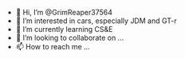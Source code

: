 - 👋 Hi, I’m @GrimReaper37564
- 👀 I’m interested in cars, especially JDM and GT-r
- 🌱 I’m currently learning CS&E
- 💞️ I’m looking to collaborate on ...
- 📫 How to reach me ...

<!---
GrimReaper37564/GrimReaper37564 is a ✨ special ✨ repository because its `README.md` (this file) appears on your GitHub profile.
You can click the Preview link to take a look at your changes.
--->
